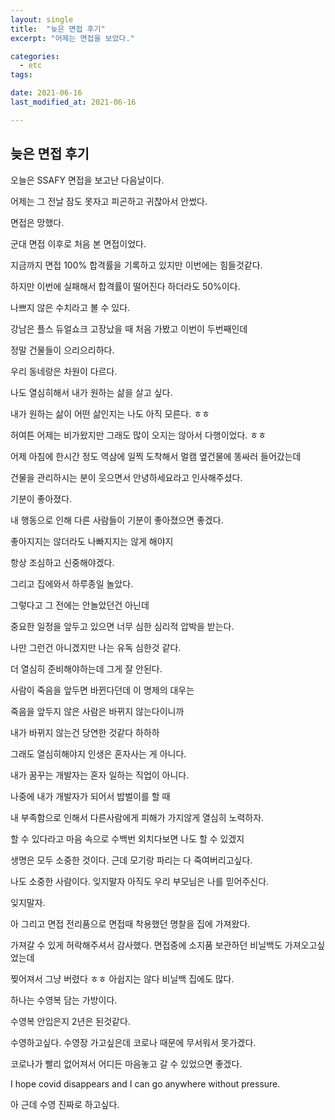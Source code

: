 ```yaml
---
layout: single
title:  "늦은 면접 후기"
excerpt: "어제는 면접을 보았다."

categories:
  - etc
tags:

date: 2021-06-16
last_modified_at: 2021-06-16

---
```


## 늦은 면접 후기

오늘은 SSAFY 면접을 보고난 다음날이다.

어제는 그 전날 잠도 못자고 피곤하고 귀찮아서 안썼다.

면접은 망했다. 

군대 면접 이후로 처음 본 면접이었다. 

지금까지 면접 100% 합격률을 기록하고 있지만 이번에는 힘들것같다.

하지만 이번에 실패해서 합격률이 떨어진다 하더라도 50%이다.

나쁘지 않은 수치라고 볼 수 있다. 

강남은 플스 듀얼쇼크 고장났을 때 처음 가봤고 이번이 두번째인데

정말 건물들이 으리으리하다.

우리 동네랑은 차원이 다르다. 

나도 열심히해서 내가 원하는 삶을 살고 싶다.

내가 원하는 삶이 어떤 삶인지는 나도 아직 모른다. ㅎㅎ

허여튼 어제는 비가왔지만 그래도 많이 오지는 않아서 다행이었다. ㅎㅎ

어제 아침에 한시간 정도 역삼에 일찍 도착해서 멀캠 옆건물에 똥싸러 들어갔는데

건물을 관리하시는 분이 웃으면서 안녕하세요라고 인사해주셨다.

기분이 좋아졌다. 

내 행동으로 인해 다른 사람들이 기분이 좋아졌으면 좋겠다.

좋아지지는 않더라도 나빠지지는 않게 해야지 

항상 조심하고 신중해야겠다.

그리고 집에와서 하루종일 놀았다.

그렇다고 그 전에는 안놀았던건 아닌데 

중요한 일정을 앞두고 있으면 너무 심한 심리적 압박을 받는다.

나만 그런건 아니겠지만 나는 유독 심한것 같다. 

더 열심히 준비해야하는데 그게 잘 안된다. 

사람이 죽음을 앞두면 바뀐다던데 이 명제의 대우는 

죽음을 앞두지 않은 사람은 바뀌지 않는다이니까

내가 바뀌지 않는건 당연한 것같다 하하하

그래도 열심히해야지 인생은 혼자사는 게 아니다.

내가 꿈꾸는 개발자는 혼자 일하는 직업이 아니다.

나중에 내가 개발자가 되어서 밥벌이를 할 때

내 부족함으로 인해서 다른사람에게 피해가 가지않게 열심히 노력하자.

할 수 있다라고 마음 속으로 수백번 외치다보면 나도 할 수 있겠지

생명은 모두 소중한 것이다. 근데 모기랑 파리는 다 죽여버리고싶다.

나도 소중한 사람이다. 잊지말자 아직도 우리 부모님은 나를 믿어주신다.

잊지말자.

아 그리고 면접 전리품으로 면접때 착용했던 명찰을 집에 가져왔다.

가져갈 수 있게 허락해주셔서 감사했다. 면접중에 소지품 보관하던 비닐백도 가져오고싶었는데

찢어져서 그냥 버렸다 ㅎㅎ 아쉽지는 않다 비닐백 집에도 많다.

하나는 수영복 담는 가방이다.

수영복 안입은지 2년은 된것같다. 

수영하고싶다. 수영장 가고싶은데 코로나 때문에 무서워서 못가겠다.

코로나가 빨리 없어져서 어디든 마음놓고 갈 수 있었으면 좋겠다.

I hope covid disappears and I can go anywhere without pressure.

아 근데 수영 진짜로 하고싶다. 

